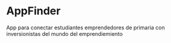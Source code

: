 # AppFinder

App para conectar estudiantes emprendedores de primaria con inversionistas del mundo del emprendiemiento

